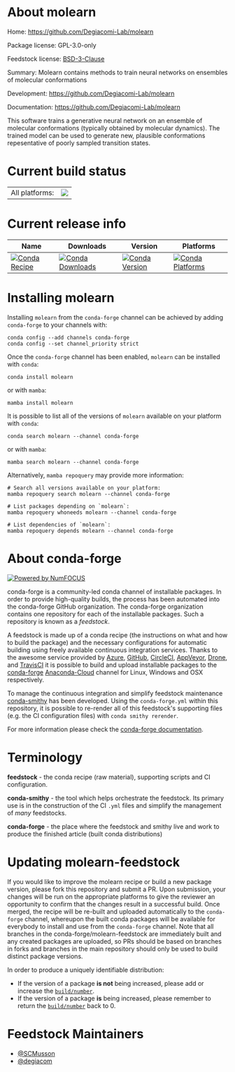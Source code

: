 About molearn
=============

Home: https://github.com/Degiacomi-Lab/molearn

Package license: GPL-3.0-only

Feedstock license: [BSD-3-Clause](https://github.com/conda-forge/molearn-feedstock/blob/main/LICENSE.txt)

Summary: Molearn contains methods to train neural networks on ensembles of molecular conformations

Development: https://github.com/Degiacomi-Lab/molearn

Documentation: https://github.com/Degiacomi-Lab/molearn

This software trains a generative neural network on an ensemble of molecular conformations (typically
obtained by molecular dynamics). The trained model can be used to generate new, plausible
conformations repesentative of poorly sampled transition states.


Current build status
====================


<table><tr><td>All platforms:</td>
    <td>
      <a href="https://dev.azure.com/conda-forge/feedstock-builds/_build/latest?definitionId=16309&branchName=main">
        <img src="https://dev.azure.com/conda-forge/feedstock-builds/_apis/build/status/molearn-feedstock?branchName=main">
      </a>
    </td>
  </tr>
</table>

Current release info
====================

| Name | Downloads | Version | Platforms |
| --- | --- | --- | --- |
| [![Conda Recipe](https://img.shields.io/badge/recipe-molearn-green.svg)](https://anaconda.org/conda-forge/molearn) | [![Conda Downloads](https://img.shields.io/conda/dn/conda-forge/molearn.svg)](https://anaconda.org/conda-forge/molearn) | [![Conda Version](https://img.shields.io/conda/vn/conda-forge/molearn.svg)](https://anaconda.org/conda-forge/molearn) | [![Conda Platforms](https://img.shields.io/conda/pn/conda-forge/molearn.svg)](https://anaconda.org/conda-forge/molearn) |

Installing molearn
==================

Installing `molearn` from the `conda-forge` channel can be achieved by adding `conda-forge` to your channels with:

```
conda config --add channels conda-forge
conda config --set channel_priority strict
```

Once the `conda-forge` channel has been enabled, `molearn` can be installed with `conda`:

```
conda install molearn
```

or with `mamba`:

```
mamba install molearn
```

It is possible to list all of the versions of `molearn` available on your platform with `conda`:

```
conda search molearn --channel conda-forge
```

or with `mamba`:

```
mamba search molearn --channel conda-forge
```

Alternatively, `mamba repoquery` may provide more information:

```
# Search all versions available on your platform:
mamba repoquery search molearn --channel conda-forge

# List packages depending on `molearn`:
mamba repoquery whoneeds molearn --channel conda-forge

# List dependencies of `molearn`:
mamba repoquery depends molearn --channel conda-forge
```


About conda-forge
=================

[![Powered by
NumFOCUS](https://img.shields.io/badge/powered%20by-NumFOCUS-orange.svg?style=flat&colorA=E1523D&colorB=007D8A)](https://numfocus.org)

conda-forge is a community-led conda channel of installable packages.
In order to provide high-quality builds, the process has been automated into the
conda-forge GitHub organization. The conda-forge organization contains one repository
for each of the installable packages. Such a repository is known as a *feedstock*.

A feedstock is made up of a conda recipe (the instructions on what and how to build
the package) and the necessary configurations for automatic building using freely
available continuous integration services. Thanks to the awesome service provided by
[Azure](https://azure.microsoft.com/en-us/services/devops/), [GitHub](https://github.com/),
[CircleCI](https://circleci.com/), [AppVeyor](https://www.appveyor.com/),
[Drone](https://cloud.drone.io/welcome), and [TravisCI](https://travis-ci.com/)
it is possible to build and upload installable packages to the
[conda-forge](https://anaconda.org/conda-forge) [Anaconda-Cloud](https://anaconda.org/)
channel for Linux, Windows and OSX respectively.

To manage the continuous integration and simplify feedstock maintenance
[conda-smithy](https://github.com/conda-forge/conda-smithy) has been developed.
Using the ``conda-forge.yml`` within this repository, it is possible to re-render all of
this feedstock's supporting files (e.g. the CI configuration files) with ``conda smithy rerender``.

For more information please check the [conda-forge documentation](https://conda-forge.org/docs/).

Terminology
===========

**feedstock** - the conda recipe (raw material), supporting scripts and CI configuration.

**conda-smithy** - the tool which helps orchestrate the feedstock.
                   Its primary use is in the construction of the CI ``.yml`` files
                   and simplify the management of *many* feedstocks.

**conda-forge** - the place where the feedstock and smithy live and work to
                  produce the finished article (built conda distributions)


Updating molearn-feedstock
==========================

If you would like to improve the molearn recipe or build a new
package version, please fork this repository and submit a PR. Upon submission,
your changes will be run on the appropriate platforms to give the reviewer an
opportunity to confirm that the changes result in a successful build. Once
merged, the recipe will be re-built and uploaded automatically to the
`conda-forge` channel, whereupon the built conda packages will be available for
everybody to install and use from the `conda-forge` channel.
Note that all branches in the conda-forge/molearn-feedstock are
immediately built and any created packages are uploaded, so PRs should be based
on branches in forks and branches in the main repository should only be used to
build distinct package versions.

In order to produce a uniquely identifiable distribution:
 * If the version of a package **is not** being increased, please add or increase
   the [``build/number``](https://docs.conda.io/projects/conda-build/en/latest/resources/define-metadata.html#build-number-and-string).
 * If the version of a package **is** being increased, please remember to return
   the [``build/number``](https://docs.conda.io/projects/conda-build/en/latest/resources/define-metadata.html#build-number-and-string)
   back to 0.

Feedstock Maintainers
=====================

* [@SCMusson](https://github.com/SCMusson/)
* [@degiacom](https://github.com/degiacom/)

